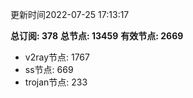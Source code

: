 更新时间2022-07-25 17:13:17

**总订阅: 378**
**总节点: 13459**
**有效节点: 2669**
- v2ray节点: 1767
- ss节点: 669
- trojan节点: 233
